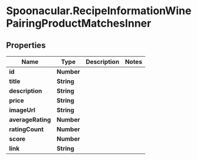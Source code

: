 # Spoonacular.RecipeInformationWinePairingProductMatchesInner

## Properties

Name | Type | Description | Notes
------------ | ------------- | ------------- | -------------
**id** | **Number** |  | 
**title** | **String** |  | 
**description** | **String** |  | 
**price** | **String** |  | 
**imageUrl** | **String** |  | 
**averageRating** | **Number** |  | 
**ratingCount** | **Number** |  | 
**score** | **Number** |  | 
**link** | **String** |  | 



